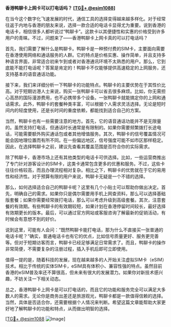 **香港鸭聊卡上网卡可以打电话吗？ [[TG💪+ @esim1088](https://t.me/s/esim1088)]**

在当今这个数字化飞速发展的时代，通信工具的选择变得越来越多样化。对于经常往返于内地与香港的朋友来说，选择一款合适的电话卡显得尤为重要。说到香港的电话卡，相信很多人都听说过“鸭聊卡”。这款卡以其便捷性和实惠的价格受到许多用户的青睐。不过，问题来了——香港鸭聊卡上网卡真的可以打电话吗？

首先，我们需要了解什么是鸭聊卡。鸭聊卡是一种预付费的SIM卡，主要面向需要在香港使用网络和通话服务的人群。它的特点是价格实惠、操作简单，并且支持多种语言界面，非常适合初来乍到或者对香港通讯环境不太熟悉的用户。那么，它到底能不能打电话呢？答案是肯定的！鸭聊卡不仅能够提供高速稳定的上网服务，还支持基本的语音通话功能。

接下来，我们来详细分析一下鸭聊卡的功能特点。鸭聊卡的主要优势在于其性价比高。对于短期访港人士来说，购买一张鸭聊卡可以省去很多麻烦。比如，你无需担心高昂的国际漫游费用，也不必携带多个设备。一张鸭聊卡就能搞定你的上网和通话需求。此外，鸭聊卡的套餐种类丰富，可以根据个人需求灵活选择。无论是短时间内的轻度使用，还是长时间的重度依赖，都能找到适合自己的方案。

当然，鸭聊卡也有一些需要注意的地方。首先，它的语音通话功能并不是无限量的。虽然支持打电话，但通话时长通常是有限制的。如果你需要频繁拨打长途电话，可能需要额外购买通话包或者其他增值服务。其次，鸭聊卡的信号覆盖情况可能会因地理位置而有所不同。在一些偏远地区，信号强度可能不如市区那样稳定。因此，在选择鸭聊卡之前，建议先查看其覆盖范围是否符合你的实际需求。

除了鸭聊卡，香港市场上还有其他类型的电话卡可供选择。比如，一些运营商推出了专门针对游客设计的SIM卡，这类卡通常包含更多的优惠和服务。不过，这些卡往往价格较高，而且办理流程相对复杂。相比之下，鸭聊卡的优势就在于它的易用性和经济性。对于预算有限的用户来说，鸭聊卡无疑是一个不错的选择。

那么，如何选择适合自己的鸭聊卡呢？这里有几个小贴士可以帮助你做出决定。首先，明确自己的需求。如果你只是偶尔需要用手机上网查资料，那么可以选择基础版套餐；如果你需要经常拨打电话，那么可以考虑升级到高级套餐。其次，注意套餐的有效期。有些鸭聊卡的有效期较短，如果计划在香港停留时间较长，最好选择有效期更长的版本。最后，可以通过官方网站或客服咨询了解最新的促销活动，有时候会有意想不到的好价。

说到这里，可能有人会问：“既然鸭聊卡能打电话，那为什么不直接买一张普通的电话卡呢？”确实，普通电话卡也有它的优点，比如信号质量更好、服务更完善等。但对于短期访客而言，鸭聊卡已经足够满足日常需求了。而且，鸭聊卡的操作非常简便，不需要复杂的注册过程，插入手机后即可立即使用。

值得一提的是，随着科技的发展，现在越来越多的人开始关注虚拟SIM卡（eSIM）技术。相比于传统的实体SIM卡，eSIM具有体积小、兼容性强的特点。虽然目前香港的eSIM普及率还不算很高，但未来有很大的发展潜力。如果你对新技术感兴趣，不妨关注一下相关动态。

总之，香港鸭聊卡上网卡是可以打电话的，而且它的功能和服务完全可以满足大多数人的需求。无论你是商务出差还是旅游观光，鸭聊卡都是一款值得信赖的选择。当然，具体是否适合你，还需要根据个人情况来判断。希望这篇文章能帮助大家更好地了解鸭聊卡的功能和特点，从而做出明智的选择。

[[TG💪+ @esim1088](https://t.me/s/esim1088) ![Image](https://i.postimg.cc/4NQfJmqS/Snipaste-2025-05-13-00-14-12.png)]